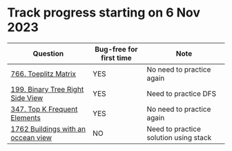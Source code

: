 # Track progress starting on 6 Nov 2023
| Question                                                                                      | Bug-free for first time | Note                         |
| ---------------------------------------------------------------------                         | ----------------------- |------------------------------|
| [766. Toeplitz Matrix](https://leetcode.com/problems/toeplitz-matrix)                         | YES                     | No need to practice again    |
| [199. Binary Tree Right Side View](https://leetcode.com/problems/binary-tree-right-side-view) | YES                     | Need to practice DFS         |
| [347. Top K Frequent Elements](https://leetcode.com/problems/top-k-frequent-elements/)        | YES                     | No need to practice again    |
| [1762 Buildings with an occean view](https://leetcode.com/problems/buildings-with-an-ocean-view)  | NO                 | Need to practice solution using stack   |
